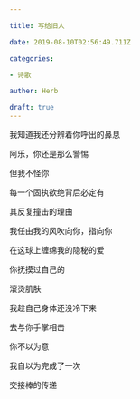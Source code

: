 ```yaml
---

title: 写给旧人

date: 2019-08-10T02:56:49.711Z

categories:

- 诗歌

auther: Herb 

draft: true
---
```


我知道我还分辨着你呼出的鼻息

阿乐，你还是那么警惕

但我不怪你



每一个固执欲绝背后必定有

其反复撞击的理由

我任由我的风吹向你，指向你

在这球上缠绵我的隐秘的爱



你抚摸过自己的

滚烫肌肤

我趁自己身体还没冷下来

去与你手掌相击



你不以为意

我自以为完成了一次

交接棒的传递

